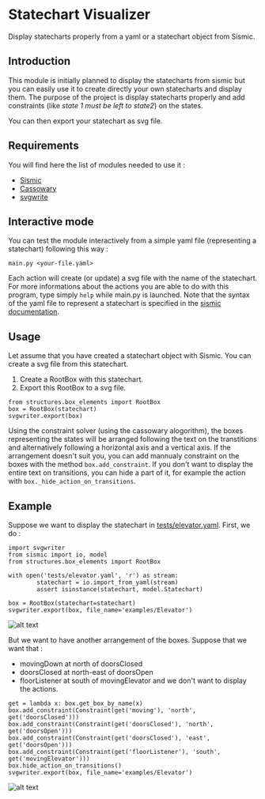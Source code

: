 # Statechart Visualizer
Display statecharts properly from a yaml or a statechart object from Sismic.

## Introduction
This module is initially planned to display the statecharts from sismic but you can
easily use it to create directly your own statecharts and display them. The purpose of the
project is display statecharts properly and add constraints (like *state 1 must be left to state2*)
on the states.

You can then export your statechart as svg file.

## Requirements
You will find here the list of modules needed to use it :

- [Sismic](https://github.com/AlexandreDecan/sismic)
- [Cassowary](https://github.com/pybee/cassowary)
- [svgwrite](https://github.com/biazzotto/svgwrite)

## Interactive mode
You can test the module interactively from a simple yaml file (representing
a statechart) following this way :
```
main.py <your-file.yaml>
```

Each action will create (or update) a svg file with the name of the statechart.
For more informations about the actions you are able to do with this program, type simply `help` while 
main.py is launched.
Note that the syntax of the yaml file to represent a statechart is specified in the [sismic documentation](http://sismic.readthedocs.io/en/master/format.html#defining-statecharts-in-yaml).

## Usage

Let assume that you have created a statechart object with Sismic. You can create a svg file from this statechart.

1. Create a RootBox with this statechart.
2. Export this RootBox to a svg file.

```
from structures.box_elements import RootBox
box = RootBox(statechart)
svgwriter.export(box)
```
Using the constraint solver (using the cassowary alogorithm), the boxes representing the states will be arranged
following the text on the transtitions and alternatively following a horizontal axis and a vertical axis.
If the arrangement doesn't suit you, you can add mannualy constraint on the boxes with the method `box.add_constraint`.
If you don't want to display the entire text on transitions, you can hide a part of it, for example the action with 
`box._hide_action_on_transitions`.

## Example

Suppose we want to display the statechart in [tests/elevator.yaml](https://github.com/radioGiorgio/statechart-visualizer/blob/master/tests/elevator.yaml).
First, we do :
```
import svgwriter
from sismic import io, model
from structures.box_elements import RootBox

with open('tests/elevator.yaml', 'r') as stream:
        statechart = io.import_from_yaml(stream)
        assert isinstance(statechart, model.Statechart)

box = RootBox(statechart=statechart)
svgwriter.export(box, file_name='examples/Elevator')
```

![alt text](https://raw.githubusercontent.com/radioGiorgio/statechart-visualizer/master/examples/Elevator_simple.svg)

But we want to have another arrangement of the boxes.
Suppose that we want that :
- movingDown at north of doorsClosed
- doorsClosed at north-east of doorsOpen
- floorListener at south of movingElevator
and we don't want to display the actions.

```
get = lambda x: box.get_box_by_name(x)
box.add_constraint(Constraint(get('moving'), 'north', get('doorsClosed')))
box.add_constraint(Constraint(get('doorsClosed'), 'north', get('doorsOpen')))
box.add_constraint(Constraint(get('doorsClosed'), 'east', get('doorsOpen')))
box.add_constraint(Constraint(get('floorListener'), 'south', get('movingElevator')))
box.hide_action_on_transitions()
svgwriter.export(box, file_name='examples/Elevator')
```

![alt text](https://raw.githubusercontent.com/radioGiorgio/statechart-visualizer/master/examples/Elevator.svg)
